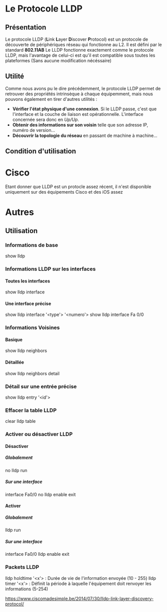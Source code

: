 # Le Protocole LLDP

## Présentation

Le protocole LLDP (**L**ink **L**ayer **D**iscover **P**rotocol) est un
protocole de découverte de périphériques réseau qui fonctionne au L2. Il
est défini par le standard **802.11AB** Le LLDP fonctionne exactement
comme le protocole LLDP, mais l'avantage de celui-ci est qu'il est
compatible sous toutes les plateformes (Sans aucune modification
nécéssaire)

## Utilité

Comme nous avons pu le dire précédemment, le protocole LLDP permet de
retrouver des propriétés intrinsèque à chaque équipemment, mais nous
pouvons également en tirer d'autres utilités :

-   **Vérifier l'état physique d'une connexion**. Si le LLDP passe,
    c'est que l'interface et la couche de liaison est opérationnelle.
    L'interface concernée sera donc en *Up/Up*.
-   **Obtenir des informations sur son voisin** telle que son adresse
    IP, numéro de version...
-   **Découvrir la topologie du réseau** en passant de machine à
    machine...

## Condition d'utilisation

# Cisco

Etant donner que LLDP est un protocle assez récent, il n'est disponible
uniquement sur des équipements Cisco et des iOS assez

# Autres

## Utilisation

### Informations de base

show lldp

### Informations LLDP sur les interfaces

#### Toutes les interfaces

show lldp interface

#### Une interface précise

show lldp interface '<type'> '<numero'> show lldp interface Fa 0/0

### Informations Voisines

#### Basique

show lldp neighbors

#### Détaillée

show lldp neighbors detail

### Détail sur une entrée précise

show lldp entry '<id'>

### Effacer la table LLDP

clear lldp table

### Activer ou désactiver LLDP

#### Désactiver

##### Globalement

no lldp run

##### Sur une interface

interface Fa0/0 no lldp enable exit

#### Activer

##### Globalement

lldp run

##### Sur une interface

interface Fa0/0 lldp enable exit

### Packets LLDP

lldp holdtime '<x'> : Durée de vie de l'information envoyée (10 - 255)
lldp timer '<x'> : Définit la période à laquelle l'équipement doit
renvoyer les informations (5-254)

<https://www.ciscomadesimple.be/2014/07/30/lldp-link-layer-discovery-protocol/>
